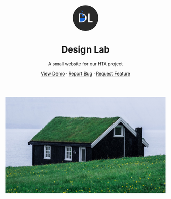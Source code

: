 <div align="center">
    <a>
        <img src="images/logo.png" alt="Logo" width="80" height="80" style="border-radius: 50%" />
    </a>
    <h1>Design Lab</h1>
    <p>A small website for our HTA project</p>
    <a href="https://kw1c-schuurmansmark.github.io/HTA/">View Demo</a>
    ·
    <a href="https://github.com/kw1c-SchuurmansMark/HTA/issues">Report Bug</a>
    ·
    <a href="https://github.com/kw1c-SchuurmansMark/HTA/issues">Request Feature</a>
</div>
<br />
<br />
<br />

![DesignLab Preview](https://raw.githubusercontent.com/kw1c-SchuurmansMark/HTA/main/images/hero.jpg "DesignLab Preview")

